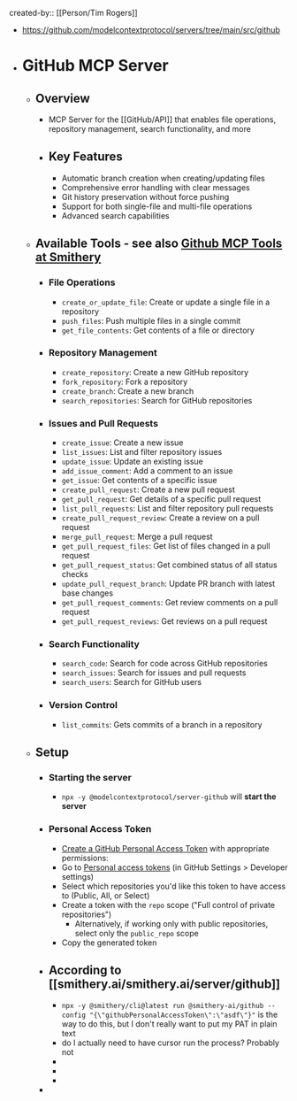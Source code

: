 created-by:: [[Person/Tim Rogers]]

- https://github.com/modelcontextprotocol/servers/tree/main/src/github
- # GitHub MCP Server
	- ## Overview
		- MCP Server for the [[GitHub/API]] that enables file operations, repository management, search functionality, and more
		- ## Key Features
			- Automatic branch creation when creating/updating files
			- Comprehensive error handling with clear messages
			- Git history preservation without force pushing
			- Support for both single-file and multi-file operations
			- Advanced search capabilities
	- ## Available Tools - see also [Github MCP Tools at Smithery](https://smithery.ai/server/@smithery-ai/github/tools)
		- ### File Operations
			- `create_or_update_file`: Create or update a single file in a repository
			- `push_files`: Push multiple files in a single commit
			- `get_file_contents`: Get contents of a file or directory
		- ### Repository Management
			- `create_repository`: Create a new GitHub repository
			- `fork_repository`: Fork a repository
			- `create_branch`: Create a new branch
			- `search_repositories`: Search for GitHub repositories
		- ### Issues and Pull Requests
			- `create_issue`: Create a new issue
			- `list_issues`: List and filter repository issues
			- `update_issue`: Update an existing issue
			- `add_issue_comment`: Add a comment to an issue
			- `get_issue`: Get contents of a specific issue
			- `create_pull_request`: Create a new pull request
			- `get_pull_request`: Get details of a specific pull request
			- `list_pull_requests`: List and filter repository pull requests
			- `create_pull_request_review`: Create a review on a pull request
			- `merge_pull_request`: Merge a pull request
			- `get_pull_request_files`: Get list of files changed in a pull request
			- `get_pull_request_status`: Get combined status of all status checks
			- `update_pull_request_branch`: Update PR branch with latest base changes
			- `get_pull_request_comments`: Get review comments on a pull request
			- `get_pull_request_reviews`: Get reviews on a pull request
		- ### Search Functionality
			- `search_code`: Search for code across GitHub repositories
			- `search_issues`: Search for issues and pull requests
			- `search_users`: Search for GitHub users
		- ### Version Control
			- `list_commits`: Gets commits of a branch in a repository
	- ## Setup
		- ### Starting the server
			- `npx -y @modelcontextprotocol/server-github` will **start the server**
		- ### Personal Access Token
			- [Create a GitHub Personal Access Token](https://docs.github.com/en/authentication/keeping-your-account-and-data-secure/managing-your-personal-access-tokens) with appropriate permissions:
			- Go to [Personal access tokens](https://github.com/settings/tokens) (in GitHub Settings > Developer settings)
			- Select which repositories you'd like this token to have access to (Public, All, or Select)
			- Create a token with the `repo` scope ("Full control of private repositories")
				- Alternatively, if working only with public repositories, select only the `public_repo` scope
			- Copy the generated token
		- ## According to [[smithery.ai/smithery.ai/server/github]]
			- `npx -y @smithery/cli@latest run @smithery-ai/github --config "{\"githubPersonalAccessToken\":\"asdf\"}"` is the way to do this, but I don't really want to put my PAT in plain text
			- do I actually need to have cursor run the process? Probably not
			-
			-
			-
		-